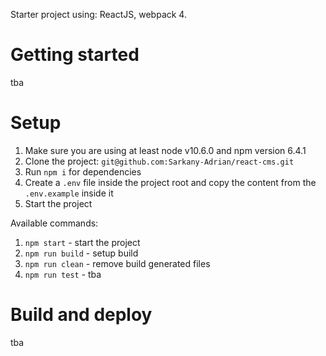 Starter project using: ReactJS, webpack 4.

# Getting started
tba

# Setup
1. Make sure you are using at least node v10.6.0 and npm version 6.4.1
2. Clone the project:
  ``` git@github.com:Sarkany-Adrian/react-cms.git ```
3. Run ``` npm i ``` for dependencies
4. Create a ```.env``` file inside the project root and copy the content from the ```.env.example``` inside it
5. Start the project

Available commands:
1. ``` npm start ``` - start the project
2. ``` npm run build ``` - setup build
3. ``` npm run clean ``` - remove build generated files
4. ``` npm run test ``` - tba

# Build and deploy
tba
